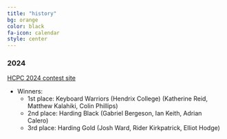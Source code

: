 ```yaml
---
title: "history"
bg: orange
color: black
fa-icon: calendar
style: center
---
```


### 2024

[HCPC 2024 contest site](https://hcpc24.kattis.com/)

* Winners:
  * 1st place: Keyboard Warriors (Hendrix College) (Katherine Reid, Matthew Kalahiki, Colin Phillips)
  * 2nd place: Harding Black (Gabriel Bergeson, Ian Keith, Adrian Calero)
  * 3rd place: Harding Gold (Josh Ward, Rider Kirkpatrick, Elliot Hodge)

